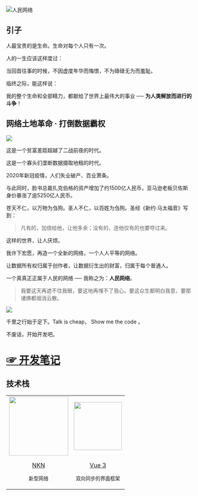 ![人民网络](https://rmw-link.github.io/logo/h1.svg)

## 引子 

人最宝贵的是生命。生命对每个人只有一次。

人的一生应该这样度过：

当回首往事的时候，不因虚度年华而悔恨，不为碌碌无为而羞耻。

临终之际，能这样说：

我的整个生命和全部精力，都献给了世界上最伟大的事业 ── **为人类解放而进行的斗争**！

## 网络土地革命 · 打倒数据霸权

![](//gcxfd.github.io/img/20200905110240.png)

这是一个贫富差距超越了二战前夜的时代。

这是一个寡头们垄断数据摄取地租的时代。

2020年新冠疫情，人们失业破产、百业萧条。

与此同时，脸书总裁扎克伯格的资产增加了约1500亿人民币，亚马逊老板贝佐斯身价暴涨了逾5250亿人民币。

苍天不仁，以万物为刍狗。圣人不仁，以百姓为刍狗。圣经《新约·马太福音》写到：

> 凡有的，加倍给他，让他多余；没有的，连他仅有的也要夺过来。

这样的世界，让人厌烦。

我许下宏愿，再造一个全新的网络，一个人人平等的网络。

让数据所有权归属于创作者，让数据衍生出的财富，归属于每个普通人。

一个真真正正属于人民的网络 ── 我称之为：**人民网络**。

> 我要这天再遮不住我眼，要这地再埋不了我心。要这众生都明白我意，要那诸佛都烟消云散。

![](https://rmw-link.github.io/logo/rmw.red.bg.svg)

千里之行始于足下。Talk is cheap， Show me the code 。

不废话，开始开发吧。

# [☞ 开发笔记](//github.com/rmw-link/blog)

## 技术栈

<table>
<tbody>
<tr><td align="center" valign="middle"> 
<a href="//nkn.org"><img src="https://rmw-link.github.io/logo/nkn.svg" width="160"></a>
</td><td align="center" valign="middle"> 
<a href="//vuejs.org"><img src="https://rmw-link.github.io/logo/vue.svg" width="130"></a>
</td></tr>

<tr><td align="center" valign="middle"><a href="//nkn.org"><img src="https://rmw-link.github.io/logo/none.gif" height=26 width=0>NKN</a>

<sub>新型网络</sub>
</td><td align="center" valign="middle"><a href="//vuejs.org"><img src="https://rmw-link.github.io/logo/none.gif" height=26 width=0>Vue 3</a>

<sub>双向同步的界面框架</sub>
</td></tr>

</tbody>
</table>



